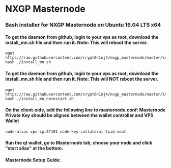 # NXGP Masternode
### Bash installer for NXGP Masternode on Ubuntu 16.04 LTS x64

#### To get the daemon from github, login to your vps as root, download the install_mn.sh file and then run it. Note: This will reboot the server.
```
wget https://raw.githubusercontent.com/crypt0n1nj4/nxgp_masternode/master/install_mn.sh
bash ./install_mn.sh
```

#### To get the daemon from github, login to your vps as root, download the install_mn.sh file and then run it. Note: This will NOT reboot the server.
```
wget https://raw.githubusercontent.com/crypt0n1nj4/nxgp_masternode/master/install_mn_norestart.sh
bash ./install_mn_norestart.sh
```


#### On the client-side, add the following line to masternode.conf: Masternode Private Key should be aligned between the wallet controller and VPS Wallet
```
node-alias vps-ip:27101	node-key collateral-txid vout
```

#### Run the qt wallet, go to Masternode tab, choose your node and click "start alias" at the bottom.

#### Masternode Setup Guide:
```
